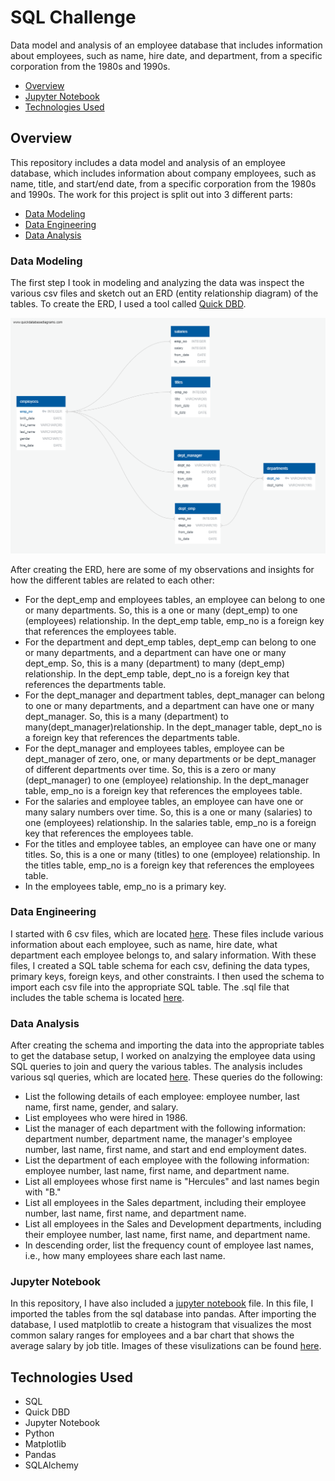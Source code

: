 # SQL Challenge

Data model and analysis of an employee database that includes information about employees, such as name, hire date, and department, from a specific corporation from the 1980s and 1990s.

* [Overview](#overview)
* [Jupyter Notebook](#nb)
* [Technologies Used](#technologies)

##  <a name="overview"></a>Overview

This repository includes a data model and analysis of an employee database, which includes information about company employees, such as name, title, and start/end date, from a specific corporation from the 1980s and 1990s. The work for this project is split out into 3 different parts:

* [Data Modeling](#modeling)
* [Data Engineering](#engineering)
* [Data Analysis](#analysis)

### <a name="modeling"></a>Data Modeling

The first step I took in modeling and analyzing the data was inspect the various csv files and sketch out an ERD (entity relationship diagram) of the tables. To create the ERD, I used a tool called [Quick DBD](https://www.quickdatabasediagrams.com/).

![Image of Employee ERD](./erd/erd.png)

After creating the ERD, here are some of my observations and insights for how the different tables are related to each other:

* For the dept_emp and employees tables, an employee can belong to one or many departments. So, this is a one or many (dept_emp) to one (employees) relationship. In the dept_emp table, emp_no is a foreign key that references the employees table.
* For the department and dept_emp tables, dept_emp can belong to one or many departments, and a department can have one or many dept_emp. So, this is a many (department) to many (dept_emp) relationship.
In the dept_emp table, dept_no is a foreign key that references the departments table.
* For the dept_manager and department tables, dept_manager can belong to one or many departments, and a department can have one or many dept_manager. So, this is a many (department) to many(dept_manager)relationship. In the dept_manager table, dept_no is a foreign key that references the departments table.
* For the dept_manager and employees tables, employee can be dept_manager of zero, one, or many departments or be dept_manager of different departments over time. So, this is a zero or many (dept_manager) to one (employee) relationship. In the dept_manager table, emp_no is a foreign key that references the employees table.
* For the salaries and employee tables, an employee can have one or many salary numbers over time. So, this is a one or many (salaries) to one (employees) relationship. In the salaries table, emp_no is a foreign key that references the employees table.
* For the titles and employee tables, an employee can have one or many titles. So, this is a one or many (titles) to one (employee) relationship. In the titles table, emp_no is a foreign key that references the employees table.
* In the employees table, emp_no is a primary key.

### <a name="engineering"></a>Data Engineering

I started with 6 csv files, which are located [here](./data). These files include various information about each employee, such as name, hire date, what department each employee belongs to, and salary information. With these files, I created a SQL table schema for each csv, defining the data types, primary keys, foreign keys, and other constraints. I then used the schema to import each csv file into the appropriate SQL table. The .sql file that includes the table schema is located [here](./schema.sql).

### <a name="analysis"></a>Data Analysis

After creating the schema and importing the data into the appropriate tables to get the database setup, I worked on analzying the employee data using SQL queries to join and query the various tables. The analysis includes various sql queries, which are located [here](./query.sql). These queries do the following:

* List the following details of each employee: employee number, last name, first name, gender, and salary.
* List employees who were hired in 1986.
* List the manager of each department with the following information: department number, department name, the manager's employee number, last name, first name, and start and end employment dates.
* List the department of each employee with the following information: employee number, last name, first name, and department name.
* List all employees whose first name is "Hercules" and last names begin with "B."
* List all employees in the Sales department, including their employee number, last name, first name, and department name.
* List all employees in the Sales and Development departments, including their employee number, last name, first name, and department name.
* In descending order, list the frequency count of employee last names, i.e., how many employees share each last name.

### <a name="nb"></a>Jupyter Notebook

In this repository, I have also included a [jupyter notebook](./employee_analysis.ipynb) file. In this file, I imported the tables from the sql database into pandas. After importing the database, I used matplotlib to create a histogram that visualizes the most common salary ranges for employees and a bar chart that shows the average salary by job title. Images of these visulizations can be found [here](./Images).

##  <a name="technologies"></a>Technologies Used

* SQL
* Quick DBD
* Jupyter Notebook
* Python
* Matplotlib
* Pandas
* SQLAlchemy
